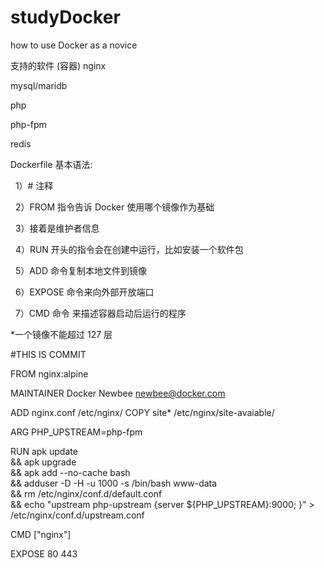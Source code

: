 # studyDocker
how to use Docker  as a novice


支持的软件 (容器)
  nginx
  
  mysql/maridb
  
  php

  php-fpm

  redis
  
  
  Dockerfile 基本语法:

    1）# 注释

    2）FROM 指令告诉 Docker 使用哪个镜像作为基础

    3）接着是维护者信息

    4）RUN 开头的指令会在创建中运行，比如安装一个软件包

    5）ADD 命令复制本地文件到镜像

    6）EXPOSE 命令来向外部开放端口

    7）CMD 命令 来描述容器启动后运行的程序


  *一个镜像不能超过 127 层
     
  #THIS IS COMMIT

  FROM nginx:alpine

  MAINTAINER Docker Newbee <newbee@docker.com>

  ADD nginx.conf /etc/nginx/
  COPY site* /etc/nginx/site-avaiable/

  ARG PHP_UPSTREAM=php-fpm

  RUN apk update \
    && apk upgrade \
    && apk add --no-cache bash \
    && adduser -D -H -u 1000 -s /bin/bash www-data \
    && rm /etc/nginx/conf.d/default.conf \
    && echo "upstream php-upstream {server ${PHP_UPSTREAM}:9000; }" > /etc/nginx/conf.d/upstream.conf


  CMD ["nginx"]

  EXPOSE 80 443